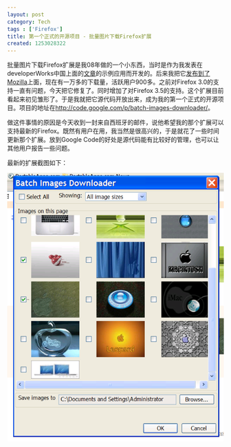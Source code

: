 ```yaml
---
layout: post
category: Tech
tags : ['Firefox']
title: 第一个正式的开源项目 - 批量图片下载Firefox扩展
created: 1253028322
---
```

<p>批量图片下载Firefox扩展是我08年做的一个小东西，当时是作为我发表在developerWorks中国上面的<a href="http://www.ibm.com/developerworks/cn/web/wa-lo-firefox-ext/">文章</a>的示例应用而开发的。后来我把它<a href="https://addons.mozilla.org/zh-CN/firefox/addon/9419">发布到了Mozilla</a>上面，现在有一万多的下载量，活跃用户900多。之前对Firefox 3.0的支持一直有问题，今天把它修复了。同时增加了对Firefox 3.5的支持。这个扩展目前看起来初见雏形了。于是我就把它源代码开放出来，成为我的第一个正式的开源项目。项目的地址在<a target="_blank" href="http://code.google.com/p/batch-images-downloader/">http://code.google.com/p/batch-images-downloader/</a>。</p>


<p>做这件事情的原因是今天收到一封来自西班牙的邮件，说他希望我的那个扩展可以支持最新的Firefox。既然有用户在用，我当然是很高兴的，于是就花了一些时间更新那个扩展。放到Google Code的好处是源代码能有比较好的管理，也可以让其他用户报告一些问题。</p>


<p>最新的扩展截图如下：</p>

<p><img alt="扩展截图" src="/assets/files/batch-image-downloader-screenshot-0.3.0.png" /></p>
